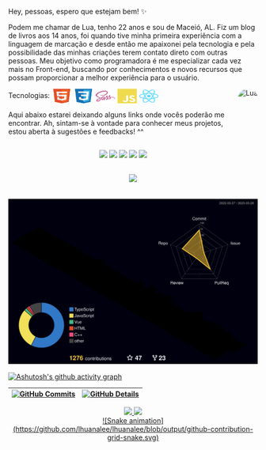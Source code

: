 Hey, pessoas, espero que estejam bem! ✨

Podem me chamar de Lua, tenho 22 anos e sou de Maceió, AL. Fiz um blog de livros aos 14 anos, foi quando tive minha primeira experiência com a linguagem de marcação e desde então me apaixonei pela tecnologia e pela possibilidade das minhas criações terem contato direto com outras pessoas. Meu objetivo como programadora é me especializar cada vez mais no Front-end, buscando por conhecimentos e novos recursos que possam proporcionar a melhor experiência para o usuário.

Tecnologias: 
 <img align="center" alt="HTML" height="30" width="40" src="https://raw.githubusercontent.com/devicons/devicon/master/icons/html5/html5-original.svg">
 <img align="center" alt="CSS" height="30" width="40" src="https://raw.githubusercontent.com/devicons/devicon/master/icons/css3/css3-original.svg">
 <img align="center" alt="Sass" height="30" width="40" src="https://raw.githubusercontent.com/devicons/devicon/master/icons/sass/sass-original.svg">
 <img align="center" alt="JavaScript" height="30" width="40" src="https://raw.githubusercontent.com/devicons/devicon/master/icons/javascript/javascript-plain.svg">
 <img align="center" alt="React" height="30" width="40" src="https://raw.githubusercontent.com/devicons/devicon/master/icons/react/react-original.svg">
 <img align="right" alt="Lua" height="150" style="border-radius:50px;" src="https://pbs.twimg.com/media/E58qSk6X0AEW-lK?format=jpg&name=small">

Aqui abaixo estarei deixando alguns links onde vocês poderão me encontrar. Ah, sintam-se à vontade para conhecer meus projetos, estou aberta à sugestões e feedbacks! ^^ 
<br>
  
</div>
  
  ##
 
<div align="center"> 
 
  <a href="https://discord.gg/hETJNb9caz" target="_blank"><img src="https://img.shields.io/badge/Discord-7289DA?style=for-the-badge&logo=discord&logoColor=white" target="_blank"></a>
  <a href = "mailto:leelhuana@gmail.com"><img src="https://img.shields.io/badge/-Gmail-%23333?style=for-the-badge&logo=gmail&logoColor=white" target="_blank"></a>
   <a href="https://www.instagram.com/devemprogresso/" target="_blank"><img src="https://img.shields.io/badge/-Instagram-%23E4405F?style=for-the-badge&logo=instagram&logoColor=white" target="_blank"></a>
   <a href="https://www.linkedin.com/in/lhuanalee/" target="_blank"><img src="https://img.shields.io/badge/-LinkedIn-%230077B5?style=for-the-badge&logo=linkedin&logoColor=white" target="_blank"></a> 
  <a href="https://www.youtube.com/channel/UCzQnGw2lG34fYiftMl21ksg" target="_blank"><img src="https://img.shields.io/badge/YouTube-FF0000?style=for-the-badge&logo=youtube&logoColor=white" target="_blank"></a>

</div>

 ##

<div align="center" >
 <img src="https://github-profile-trophy.vercel.app/?username=lhuanalee&row=1&column=4&theme=dracula&margin-w=20&margin-h=20"/>
</div>

 <br />

![Status](./profile-3d-contrib/profile-night-rainbow.svg)

  [![Ashutosh's github activity graph](https://github-readme-activity-graph.cyclic.app/graph?username=lhuanalee&bg_color=red&color=bd93f9&line=bd93f9&point=f1f5f9&area=true&hide_border=true)](https://github.com/ashutosh00710/github-readme-activity-graph)

 | [![GitHub Commits](http://github-profile-summary-cards.vercel.app/api/cards/productive-time?username=lhuanalee&theme=dracula&utcOffset=-3)](https://github.com/vn7n24fzkq/github-profile-summary-cards) | [![GitHub Details](http://github-profile-summary-cards.vercel.app/api/cards/profile-details?username=lhuanalee&theme=dracula)](https://github.com/vn7n24fzkq/github-profile-summary-cards) |  
 | ----------- | ----------- |

<div display="block" align="center">
  <a href="https://github.com/lhuanalee">
  <img height="165px" src="https://github-readme-stats.vercel.app/api?username=lhuanalee&show_icons=true&theme=dracula&include_all_commits=true&count_private=true"/>
  <img height="165px" src="https://github-readme-stats.vercel.app/api/top-langs/?username=lhuanalee&layout=compact&langs_count=7&theme=dracula"/>
</div>
 
<div style="display: inline_block">

 
 <div align="center">
 ![Snake animation](https://github.com/lhuanalee/lhuanalee/blob/output/github-contribution-grid-snake.svg)
 </div>

 





